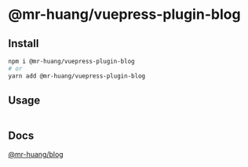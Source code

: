 # @mr-huang/vuepress-plugin-blog

## Install

```bash
npm i @mr-huang/vuepress-plugin-blog
# or
yarn add @mr-huang/vuepress-plugin-blog
```

## Usage

```ts

```

## Docs

[@mr-huang/blog](https://cavinHuang.github.io/mr-huang/components/blog.html)
